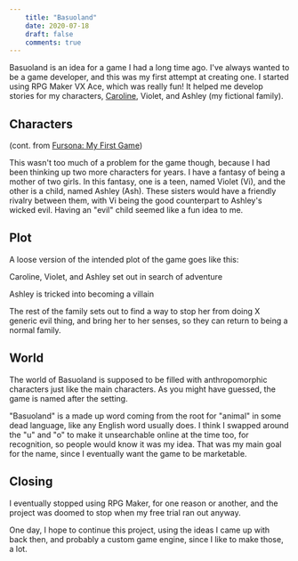 ```yaml
---
    title: "Basuoland"
    date: 2020-07-18
    draft: false
    comments: true
---
```


Basuoland is an idea for a game I had a long time ago.
I've always wanted to be a game developer, and this was my first attempt at creating one.
I started using RPG Maker VX Ace, which was really fun!
It helped me develop stories for my characters,
[Caroline](../fursona), Violet, and Ashley (my fictional family).

## Characters

(cont. from [Fursona: My First Game](../fursona#My_First_Game))

This wasn't too much of a problem for the game though, because I had been thinking up two
more characters for years.
I have a fantasy of being a mother of two girls.
In this fantasy, one is a teen, named Violet (Vi),
and the other is a child, named Ashley (Ash).
These sisters would have a friendly rivalry between them, with Vi being the good counterpart
to Ashley's wicked evil.
Having an "evil" child seemed like a fun idea to me.

## Plot
A loose version of the intended plot of the game goes like this:

Caroline, Violet, and Ashley set out in search of adventure

Ashley is tricked into becoming a villain

The rest of the family sets out to find a way to stop her from doing X generic evil thing,
and bring her to her senses, so they can return to being a normal family.

## World
The world of Basuoland is supposed to be filled with anthropomorphic characters just like
the main characters. As you might have guessed, the game is named after the setting.

"Basuoland" is a made up word coming from the root for "animal" in some dead language,
like any English word usually does. I think I swapped around the "u" and "o" to make
it unsearchable online at the time too, for recognition, so people would know it was
my idea. That was my main goal for the name, since I eventually want the game to be
marketable.

## Closing
I eventually stopped using RPG Maker, for one reason or another,
and the project was doomed to stop when my free trial ran out anyway.

One day, I hope to continue this project, using the ideas I came up with back then,
and probably a custom game engine, since I like to make those, a lot.
